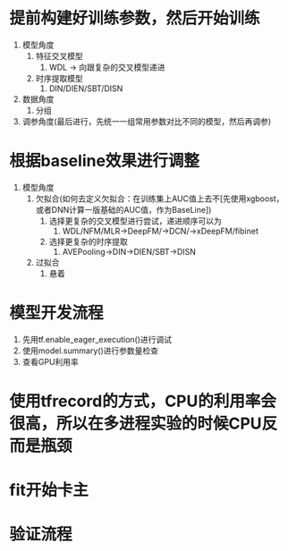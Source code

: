 <!--
 * @Author: your name
 * @Date: 2021-01-19 11:14:52
 * @LastEditTime: 2021-01-22 10:51:15
 * @LastEditors: Please set LastEditors
 * @Description: In User Settings Edit
 * @FilePath: /learn/笔记/工具使用经验总结/tensorflow/训练技巧.md
-->

# 提前构建好训练参数，然后开始训练
1. 模型角度
   1. 特征交叉模型
      1. WDL -> 向跟复杂的交叉模型递进
   2. 时序提取模型
      1. DIN/DIEN/SBT/DISN
2. 数据角度
   1. 分组
3. 调参角度(最后进行，先统一一组常用参数对比不同的模型，然后再调参)


# 根据baseline效果进行调整
1. 模型角度
   1. 欠拟合(如何去定义欠拟合：在训练集上AUC值上去不[先使用xgboost，或者DNN计算一版基础的AUC值，作为BaseLine])
      1. 选择更复杂的交叉模型进行尝试，递进顺序可以为
         1. WDL/NFM/MLR->DeepFM/->DCN/->xDeepFM/fibinet
      2. 选择更复杂的时序提取
         1. AVEPooling->DIN->DIEN/SBT->DISN
   2. 过拟合
      1. 悬着



# 模型开发流程
1. 先用tf.enable_eager_execution()进行调试
2. 使用model.summary()进行参数量检查
3. 查看GPU利用率



# 使用tfrecord的方式，CPU的利用率会很高，所以在多进程实验的时候CPU反而是瓶颈

# fit开始卡主

# 验证流程


